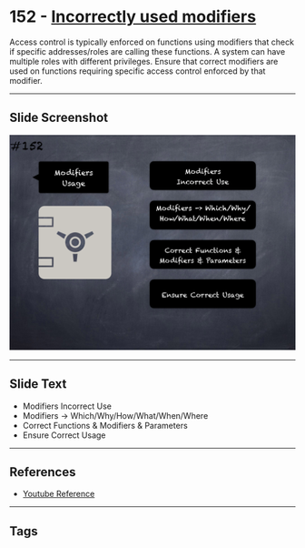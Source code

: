 # 152 - [Incorrectly used modifiers](Incorrectly%20used%20modifiers.md)
Access control is typically enforced on functions using modifiers that check if specific addresses/roles are calling these functions. A system can have multiple roles with different privileges. Ensure that correct modifiers are used on functions requiring specific access control enforced by that modifier.
___
## Slide Screenshot
![0152.png](../../images/5.Pitfalls%20and%20Best%20Practices%20201/152.png)
___
## Slide Text
- Modifiers Incorrect Use
- Modifiers -> Which/Why/How/What/When/Where
- Correct Functions & Modifiers & Parameters
- Ensure Correct Usage
___
## References
- [Youtube Reference](https://youtu.be/pXoEIjHupXk?t=1025)
___
## Tags